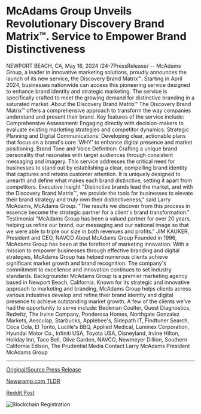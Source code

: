 # McAdams Group Unveils Revolutionary Discovery Brand Matrix™. Service to Empower Brand Distinctiveness

NEWPORT BEACH, CA, May 16, 2024 /24-7PressRelease/ -- McAdams Group, a leader in innovative marketing solutions, proudly announces the launch of its new service, the Discovery Brand Matrix™. Starting in April 2024, businesses nationwide can access this pioneering service designed to enhance brand identity and strategic marketing. The service is specifically crafted to meet the growing demand for distinctive branding in a saturated market.  About the Discovery Brand Matrix™  The Discovery Brand Matrix™ offers a comprehensive approach to transform the way companies understand and present their brand. Key features of the service include:  Comprehensive Assessment:  Engaging directly with decision-makers to evaluate existing marketing strategies and competitor dynamics. Strategic Planning and Digital Communications:  Developing clear, actionable plans that focus on a brand's core 'WHY' to enhance digital presence and market positioning. Brand Tone and Voice Definition: Crafting a unique brand personality that resonates with target audiences through consistent messaging and imagery.  This service addresses the critical need for businesses to stand out by establishing a clear, compelling brand identity that captures and retains customer attention. It is uniquely designed to unearth and define what makes each brand distinctive, setting it apart from competitors.  Executive Insight  "Distinctive brands lead the market, and with the Discovery Brand Matrix™, we provide the tools for businesses to elevate their brand strategy and truly own their distinctiveness," said Larry McAdams, McAdams Group. "The results we discover from this process in essence become the strategic partner for a client's brand transformation."  Testimonial  "McAdams Group has been a valued partner for over 20 years, helping us refine our brand, our messaging and our national image so that we were able to triple our size in both revenues and profits." JIM KAUKER, President and CEO, NAVCO  About McAdams Group  Founded in 1996, McAdams Group has been at the forefront of marketing innovation. With a mission to empower businesses through effective branding and digital strategies, McAdams Group has helped numerous clients achieve significant market growth and brand recognition. The company's commitment to excellence and innovation continues to set industry standards.  Backgrounder  McAdams Group is a premier marketing agency based in Newport Beach, California. Known for its strategic and innovative approach to marketing and branding, McAdams Group helps clients across various industries develop and refine their brand identity and digital presence to achieve outstanding market growth. A few of the clients we've had the opportunity to serve include: Beckman Coulter, Quest Diagnostics, Redwitz, The Irvine Company, Ponderosa Homes, Northgate Gonzalez Markets, Aesculap, Starbucks, Applebee's, Sidepath IT, Findtuner Search, Coca Cola, El Torito, Lucille's BBQ, Applied Medical, Luminex Corporation, Hyundai Motor Co., Infiniti USA, Toyota USA, Disneyland, Irvine Hilton, Holiday Inn, Taco Bell, Olive Garden, NAVCO, Newmeyer Dillion, Southern California Edison, The Prudential  Media Contact  Larry McAdams President  McAdams Group 

---

[Original/Source Press Release](https://www.24-7pressrelease.com/press-release/510944/mcadams-group-unveils-revolutionary-discovery-brand-matrix-service-to-empower-brand-distinctiveness)
                    

[Newsramp.com TLDR](None) 



[Reddit Post](https://www.reddit.com/r/MarketingNewsramp/comments/1ct76ck/mcadams_group_launches_innovative_discovery_brand/) 



![Blockchain Registration](https://cdn.newsramp.app/24-7PressRelease/qrcode/245/16/airyd3KF.webp)